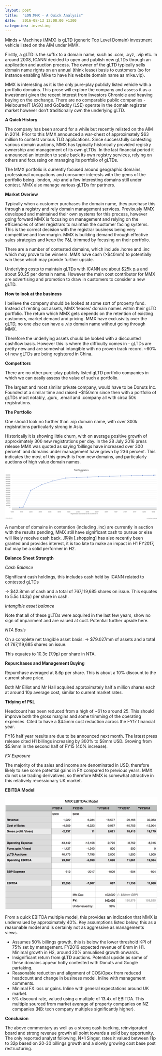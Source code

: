 ```yaml
---
layout: post
title:  "LON:MMX - A Quick Analysis"
date:   2016-08-13 12:00:00 +1300
categories: investing
---
```

Minds + Machines (MMX) is gLTD (generic Top Level Domain) investment vehicle listed on the AIM under MMX.

Firstly, a gLTD is the suffix to a domain name, such as .com, .xyz, .vip etc. In around 2008, ICANN decided to open and publish new gLTDs through an application and auction process. The owner of the gLTD typically sells domain name rights on an annual (think lease) basis to customers (so for instance enabling Mike to have his website domain name as mike.vip).

MMX is interesting as it is the only pure-play publicly listed vehicle with a portfolio domains. This prose will explore the company and assess it as a investment given the recent interest from Investors Chronicle and heaving buying on the exchange. There are no comparable public companies - MelbourneIT (ASX) and GoDaddy (LSE) operate in the domain registrar market however don’t traditionally own the underlying gLTD.

**A Quick History**

The company has been around for a while but recently relisted on the AIM in 2014. Prior to this MMX announced a war-chest of approximately $63 million to contest various TLD applications. Since successfully contesting various domain auctions, MMX has typically historically provided registry ownership and management of its own gLTDs. In the last financial period it announced an intention to scale back its own registry services, relying on others and focussing on managing its portfolio of gLTDs.

The MMX portfolio is currently focused around geographic domains, professional occupations and consumer interests with the gems of the portfolio being .london, .vip and a few interesting domains still under contest. MMX also manage various gLTDs for partners.

**Market Overiew**

Typically when a customer purchases the domain name, they purchase this through a registry and rely domain management services. Previously MMX developed and maintained their own systems for this process, however going forward MMX is focusing on management and relying on the efficiencies of other registrars to maintain the customer facing systems. This is the correct decision with the registrar business being very competitive and low-margin. MMX is building demand through effective sales strategies and keep the P&L trimmed by focusing on their portfolio.

There are a number of contested domains, which include .home and .inc which may prove to be winners. MMX have cash (>$40mm) to potentially win these which may provide further upside.

Underlying costs to maintain gLTDs with ICANN are about $25k p.a and about $0.25 per domain name. However the main cost contributor for MMX are advertising and promotion to draw in customers to consider a new gLTD.

**How to look at the business**

I believe the company should be looked at some sort of property fund. Instead of renting out assets, MMX ‘leases’ domain names within their gLTD portfolio. The return which MMX gets depends on the retention of existing customers, market demand and pricing. MMX have exclusivity over the gLTD, no one else can have a .vip domain name without going through MMX.

Therefore the underlying assets should be looked with a discounted cashflow basis. However this is where the difficulty comes in - gLTDs are pretty new and are somewhat intangible with no proven track record. ~60% of new gLTDs are being registered in China.

**Competitors**

There are no other pure-play publicly listed gLTD portfolio companies in which we can easily assess the value of such a portfolio.

The largest and most similar private company, would have to be Donuts Inc. Founded at a similar time and raised ~$150mm since then with a portfolio of gLTDs most notably, .guru, .email and .company all with circa 50k registrations.

**The Portfolio**

One should look no further than .vip domain name, with over 300k registrations particularly strong in Asia.

Historically it is showing little churn, with on average positive growth of approximately 300 new registrations per day. In the 28 July 2016 press release MMX was quoted as saying ‘billings have increased over 300 percent’ and domains under management have grown by 236 percent. This indicates the most of this growth is from new domains, and particularly auctions of high value domain names.

![VIP Registrations](/images/vip%20registratrions.png)


A number of domains in contention (including .inc) are currently in auction with the results pending, MMX still have significant cash to pursue or else will likely receive cash back. .购物  [.shopping] has also recently been granted and provides interest, it is too late to make an impact in H1 FY2017, but may be a solid performer in H2.


**Balance Sheet Strength**

*Cash Balance*

Significant cash holdings, this includes cash held by ICANN related to contested gLTDs

-> $42.8mm of cash and a total of 767,119,685 shares on issue.
This equates to 5.5c (4.3p) per share in cash.

*Intangible asset balance*

Note that all of these gLTDs were acquired in the last few years, show no sign of impairment and are valued at cost. Potential further upside here.

*NTA Basis*

On a complete net tangible asset basis:
-> $79.027mm of assets and a total of 767,119,685 shares on issue.

This equates to 10.3c (7.9p) per share in NTA.

**Repurchases and Management Buying**

Repurchase averaged at 8.6p per share. This is about a 10% discount to the current share price.

Both Mr Elliot and Mr Hall acquired approximately half a million shares each at around 10p average cost, similar to current market rates.

**Tidying of P&L**

Headcount has been reduced from a high of ~61 to around 25. This should improve both the gross margins and some trimming of the operating expenses. Cited to have a $4.5mm cost reduction across the FY17 financial year.

FY16 half year results are due to be announced next month. The latest press release cited H1 billings increasing by 300% to $8mm USD. Growing from $5.9mm in the second half of FY15 (40% increase).

*FX Exposure*


The majority of the sales and income are denominated in USD, therefore likely to see some potential gains in FX compared to previous years. MMX do not use trading derivatives, so therefore MMX is somewhat attractive in this relatively recessionary UK market.


**EBITDA Model**


![Quick Model](/images/model.jpg)

From a quick EBITDA multiple model, this provides an indication that MMX is undervalued by approximately 40%. Key assumptions listed below, this as a reasonable model and is certainly not as aggressive as managements views.

- Assumes 50% billings growth, this is below the lower threshold KPI of 75% set by management. FY2016 expected revenue of 8mm in H1. Minimal growth in H2, around 20% annualised growth onwards.
- Insignificant return from gLTD auctions. Potential upside as some of these domains appear hotly contested with Donuts and Google partaking.
- Reasonable reduction and alignment of COS/Opex from reduced headcount and change in business model. Inline with management comments.
- Minimal FX loss or gains. Inline with general expectations around UK market.
- 5% discount rate, valued using a multiple of 13.4x of EBITDA. This multiple sourced from market average of property companies on NZ companies (NB: tech company multiples significantly higher).

**Conclusion**

The above commentary as well as a strong cash backing, reinvigorated board and strong revenue growth all point towards a solid buy opportunity. The only reported analyst following, N+1 Singer, rates it valued between 11p to 32p based on 20-30 billings growth and a slowly growing cost base post restructuring.
